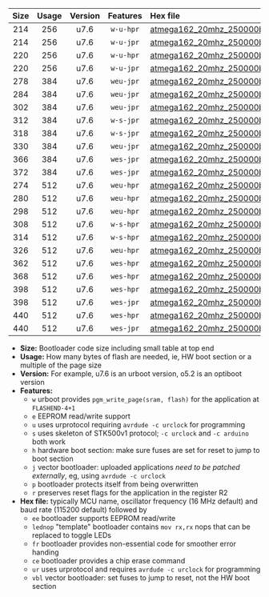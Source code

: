 |Size|Usage|Version|Features|Hex file|
|:-:|:-:|:-:|:-:|:--|
|214|256|u7.6|`w-u-hpr`|[atmega162_20mhz_250000bps_ur.hex](https://raw.githubusercontent.com/stefanrueger/urboot/main/bootloaders/atmega162/fcpu_20mhz/250000_bps/atmega162_20mhz_250000bps_ur.hex)|
|214|256|u7.6|`w-u-jpr`|[atmega162_20mhz_250000bps_ur_vbl.hex](https://raw.githubusercontent.com/stefanrueger/urboot/main/bootloaders/atmega162/fcpu_20mhz/250000_bps/atmega162_20mhz_250000bps_ur_vbl.hex)|
|220|256|u7.6|`w-u-hpr`|[atmega162_20mhz_250000bps_lednop_ur.hex](https://raw.githubusercontent.com/stefanrueger/urboot/main/bootloaders/atmega162/fcpu_20mhz/250000_bps/atmega162_20mhz_250000bps_lednop_ur.hex)|
|220|256|u7.6|`w-u-jpr`|[atmega162_20mhz_250000bps_lednop_ur_vbl.hex](https://raw.githubusercontent.com/stefanrueger/urboot/main/bootloaders/atmega162/fcpu_20mhz/250000_bps/atmega162_20mhz_250000bps_lednop_ur_vbl.hex)|
|278|384|u7.6|`weu-jpr`|[atmega162_20mhz_250000bps_ee_ur_vbl.hex](https://raw.githubusercontent.com/stefanrueger/urboot/main/bootloaders/atmega162/fcpu_20mhz/250000_bps/atmega162_20mhz_250000bps_ee_ur_vbl.hex)|
|284|384|u7.6|`weu-jpr`|[atmega162_20mhz_250000bps_ee_lednop_ur_vbl.hex](https://raw.githubusercontent.com/stefanrueger/urboot/main/bootloaders/atmega162/fcpu_20mhz/250000_bps/atmega162_20mhz_250000bps_ee_lednop_ur_vbl.hex)|
|302|384|u7.6|`weu-jpr`|[atmega162_20mhz_250000bps_ee_lednop_fr_ur_vbl.hex](https://raw.githubusercontent.com/stefanrueger/urboot/main/bootloaders/atmega162/fcpu_20mhz/250000_bps/atmega162_20mhz_250000bps_ee_lednop_fr_ur_vbl.hex)|
|312|384|u7.6|`w-s-jpr`|[atmega162_20mhz_250000bps_vbl.hex](https://raw.githubusercontent.com/stefanrueger/urboot/main/bootloaders/atmega162/fcpu_20mhz/250000_bps/atmega162_20mhz_250000bps_vbl.hex)|
|318|384|u7.6|`w-s-jpr`|[atmega162_20mhz_250000bps_lednop_vbl.hex](https://raw.githubusercontent.com/stefanrueger/urboot/main/bootloaders/atmega162/fcpu_20mhz/250000_bps/atmega162_20mhz_250000bps_lednop_vbl.hex)|
|330|384|u7.6|`weu-jpr`|[atmega162_20mhz_250000bps_ee_lednop_fr_ce_ur_vbl.hex](https://raw.githubusercontent.com/stefanrueger/urboot/main/bootloaders/atmega162/fcpu_20mhz/250000_bps/atmega162_20mhz_250000bps_ee_lednop_fr_ce_ur_vbl.hex)|
|366|384|u7.6|`wes-jpr`|[atmega162_20mhz_250000bps_ee_vbl.hex](https://raw.githubusercontent.com/stefanrueger/urboot/main/bootloaders/atmega162/fcpu_20mhz/250000_bps/atmega162_20mhz_250000bps_ee_vbl.hex)|
|372|384|u7.6|`wes-jpr`|[atmega162_20mhz_250000bps_ee_lednop_vbl.hex](https://raw.githubusercontent.com/stefanrueger/urboot/main/bootloaders/atmega162/fcpu_20mhz/250000_bps/atmega162_20mhz_250000bps_ee_lednop_vbl.hex)|
|274|512|u7.6|`weu-hpr`|[atmega162_20mhz_250000bps_ee_ur.hex](https://raw.githubusercontent.com/stefanrueger/urboot/main/bootloaders/atmega162/fcpu_20mhz/250000_bps/atmega162_20mhz_250000bps_ee_ur.hex)|
|280|512|u7.6|`weu-hpr`|[atmega162_20mhz_250000bps_ee_lednop_ur.hex](https://raw.githubusercontent.com/stefanrueger/urboot/main/bootloaders/atmega162/fcpu_20mhz/250000_bps/atmega162_20mhz_250000bps_ee_lednop_ur.hex)|
|298|512|u7.6|`weu-hpr`|[atmega162_20mhz_250000bps_ee_lednop_fr_ur.hex](https://raw.githubusercontent.com/stefanrueger/urboot/main/bootloaders/atmega162/fcpu_20mhz/250000_bps/atmega162_20mhz_250000bps_ee_lednop_fr_ur.hex)|
|308|512|u7.6|`w-s-hpr`|[atmega162_20mhz_250000bps.hex](https://raw.githubusercontent.com/stefanrueger/urboot/main/bootloaders/atmega162/fcpu_20mhz/250000_bps/atmega162_20mhz_250000bps.hex)|
|314|512|u7.6|`w-s-hpr`|[atmega162_20mhz_250000bps_lednop.hex](https://raw.githubusercontent.com/stefanrueger/urboot/main/bootloaders/atmega162/fcpu_20mhz/250000_bps/atmega162_20mhz_250000bps_lednop.hex)|
|326|512|u7.6|`weu-hpr`|[atmega162_20mhz_250000bps_ee_lednop_fr_ce_ur.hex](https://raw.githubusercontent.com/stefanrueger/urboot/main/bootloaders/atmega162/fcpu_20mhz/250000_bps/atmega162_20mhz_250000bps_ee_lednop_fr_ce_ur.hex)|
|362|512|u7.6|`wes-hpr`|[atmega162_20mhz_250000bps_ee.hex](https://raw.githubusercontent.com/stefanrueger/urboot/main/bootloaders/atmega162/fcpu_20mhz/250000_bps/atmega162_20mhz_250000bps_ee.hex)|
|368|512|u7.6|`wes-hpr`|[atmega162_20mhz_250000bps_ee_lednop.hex](https://raw.githubusercontent.com/stefanrueger/urboot/main/bootloaders/atmega162/fcpu_20mhz/250000_bps/atmega162_20mhz_250000bps_ee_lednop.hex)|
|398|512|u7.6|`wes-hpr`|[atmega162_20mhz_250000bps_ee_lednop_fr.hex](https://raw.githubusercontent.com/stefanrueger/urboot/main/bootloaders/atmega162/fcpu_20mhz/250000_bps/atmega162_20mhz_250000bps_ee_lednop_fr.hex)|
|398|512|u7.6|`wes-jpr`|[atmega162_20mhz_250000bps_ee_lednop_fr_vbl.hex](https://raw.githubusercontent.com/stefanrueger/urboot/main/bootloaders/atmega162/fcpu_20mhz/250000_bps/atmega162_20mhz_250000bps_ee_lednop_fr_vbl.hex)|
|440|512|u7.6|`wes-hpr`|[atmega162_20mhz_250000bps_ee_lednop_fr_ce.hex](https://raw.githubusercontent.com/stefanrueger/urboot/main/bootloaders/atmega162/fcpu_20mhz/250000_bps/atmega162_20mhz_250000bps_ee_lednop_fr_ce.hex)|
|440|512|u7.6|`wes-jpr`|[atmega162_20mhz_250000bps_ee_lednop_fr_ce_vbl.hex](https://raw.githubusercontent.com/stefanrueger/urboot/main/bootloaders/atmega162/fcpu_20mhz/250000_bps/atmega162_20mhz_250000bps_ee_lednop_fr_ce_vbl.hex)|

- **Size:** Bootloader code size including small table at top end
- **Usage:** How many bytes of flash are needed, ie, HW boot section or a multiple of the page size
- **Version:** For example, u7.6 is an urboot version, o5.2 is an optiboot version
- **Features:**
  + `w` urboot provides `pgm_write_page(sram, flash)` for the application at `FLASHEND-4+1`
  + `e` EEPROM read/write support
  + `u` uses urprotocol requiring `avrdude -c urclock` for programming
  + `s` uses skeleton of STK500v1 protocol; `-c urclock` and `-c arduino` both work
  + `h` hardware boot section: make sure fuses are set for reset to jump to boot section
  + `j` vector bootloader: uploaded applications *need to be patched externally*, eg, using `avrdude -c urclock`
  + `p` bootloader protects itself from being overwritten
  + `r` preserves reset flags for the application in the register R2
- **Hex file:** typically MCU name, oscillator frequency (16 MHz default) and baud rate (115200 default) followed by
  + `ee` bootloader supports EEPROM read/write
  + `lednop` "template" bootloader contains `mov rx,rx` nops that can be replaced to toggle LEDs
  + `fr` bootloader provides non-essential code for smoother error handing
  + `ce` bootloader provides a chip erase command
  + `ur` uses urprotocol and requires `avrdude -c urclock` for programming
  + `vbl` vector bootloader: set fuses to jump to reset, not the HW boot section
